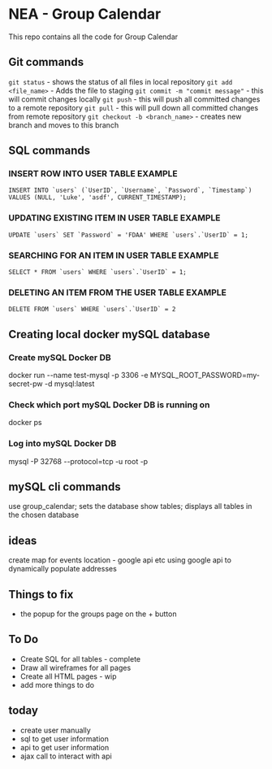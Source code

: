 # NEA - Group Calendar

This repo contains all the code for Group Calendar

## Git commands

`git status` - shows the status of all files in local repository
`git add <file_name>` - Adds the file to staging
`git commit -m "commit message"` - this will commit changes locally
`git push` - this will push all committed changes to a remote repository
`git pull` - this will pull down all committed changes from remote repository
`git checkout -b <branch_name>` - creates new branch and moves to this branch


## SQL commands

### INSERT ROW INTO USER TABLE EXAMPLE

```INSERT INTO `users` (`UserID`, `Username`, `Password`, `Timestamp`) VALUES (NULL, 'Luke', 'asdf', CURRENT_TIMESTAMP);```

### UPDATING EXISTING ITEM IN USER TABLE EXAMPLE

```UPDATE `users` SET `Password` = 'FDAA' WHERE `users`.`UserID` = 1;```

### SEARCHING FOR AN ITEM IN USER TABLE EXAMPLE

```SELECT * FROM `users` WHERE `users`.`UserID` = 1;```

### DELETING AN ITEM FROM THE USER TABLE EXAMPLE

```DELETE FROM `users` WHERE `users`.`UserID` = 2```

## Creating local docker mySQL database

### Create mySQL Docker DB
docker run --name test-mysql -p 3306 -e MYSQL_ROOT_PASSWORD=my-secret-pw -d mysql:latest

### Check which port mySQL Docker DB is running on
docker ps

### Log into mySQL Docker DB
mysql -P 32768 --protocol=tcp -u root -p

## mySQL cli commands
use group_calendar;  sets the database 
show tables;  displays all tables in the chosen database

## ideas
create map for events location - google api etc
using google api to dynamically populate addresses

## Things to fix
* the popup for the groups page on the + button

## To Do
* Create SQL for all tables - complete
* Draw all wireframes for all pages
* Create all HTML pages - wip
* add more things to do

## today
* create user manually
* sql to get user information
* api to get user information
* ajax call to interact with api

